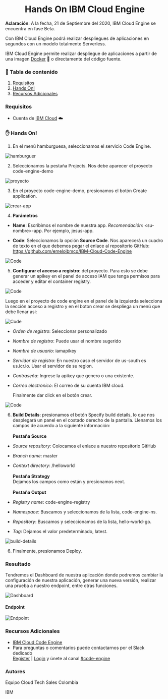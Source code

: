 # <h1 align=center> Hands On IBM Cloud Engine

**Aclaración**: A la fecha, 21 de Septiembre del 2020, IBM Cloud Engine se encuentra en fase Beta.

Con IBM Cloud Engine podrá realizar despliegues de aplicaciones en segundos con un modelo totalmente Serverless.

IBM Cloud Engine permite realizar despliegue de aplicaciones a partir de una imagen [Docker](https://www.docker.com/) :whale: o directamente del código fuente.

### 📑 Tabla de contenido

1. [Requisitos](#requisitos)
2. [Hands On!](#-hands-on)
3. [Recursos Adicionales](#recursos-adicionales)

### Requisitos

- Cuenta de [IBM Cloud](https://cloud.ibm.com) :cloud:

### :hand: Hands On!

1. En el menú hamburguesa, seleccionamos el servicio Code Engine.

![hamburguer](resources/hamburguer.gif)

2. Seleccionamos la pestaña Projects. Nos debe aparecer el proyecto code-engine-demo

![proyecto](resources/project.png)

3. En el proyecto code-engine-demo, presionamos el botón Create application.

![crear-app](resources/crear-app.png)

4. **Parámetros**

- **Name**: Escribimos el nombre de nuestra app. _Recomendación_: \<su-nombre\>-app. Por ejemplo, jesus-app.

- **Code**: Seleccionamos la opción **Source Code**. Nos aparecerá un cuadro de texto en el que debemos pegar el enlace al repositorio GitHub: https://github.com/emeloibmco/IBM-Cloud-Code-Engine

![Code](resources/code.png)

  5. **Configurar el acceso a registro**: del proyecto. Para esto se debe generar un apikey en el panel de acceso IAM que tenga permisos para acceder y editar el container registry.

![Code](resources/gen-apikey.png)

  Luego en el proyecto de code engine en el panel de la izquierda selecciona la sección acceso a registro y en el boton crear se despliega un menú que debe llenar asi:

  ![Code](resources/acceso-registry.png)

- _Orden de registro_: Seleccionar personalizado
- _Nombre de registro_: Puede usar el nombre sugerido
- _Nombre de usuario_: iamapikey
- _Servidor de registro_: En nuestro caso el servidor de us-south es us.icr.io. Usar el servidor de su region.
- _Contraseña_: Ingrese la apikey que genero o una existente.
- _Correo electronico_: El correo de su cuenta IBM cloud.

  Finalmente dar click en el botón crear.

![Code](resources/register.png)  
  
  
6. **Build Details**: presionamos el botón Specify build details, lo que nos desplegará un panel en el costado derecho de la pantalla. Llenamos los campos de acuerdo a la siguiente información: <br><br>
   **Pestaña Source**

- _Source repository_: Colocamos el enlace a nuestro repositorio GitHub
- _Branch name_: master
- _Context directory_: /helloworld <br><br>
  **Pestaña Strategy**<br>
  Dejamos los campos como están y presionamos next. <br><br>
  **Pestaña Output**<br>
  
- _Registry name_: code-engine-registry
- _Namespace_: Buscamos y seleccionamos de la lista, code-engine-ns.
- _Repository_: Buscamos y seleccionamos de la lista, hello-world-go.
- _Tag_: Dejamos el valor predeterminado, latest.

![build-details](resources/build-details.gif)

6. Finalmente, presionamos Deploy.

### Resultado

Tendremos el Dashboard de nuestra aplicación donde podremos cambiar la configuración de nuestra aplicación, generar una nueva versión, realizar una prueba a nuestro endpoint, entre otras funciones.

![Dashboard](resources/dashboard.png)

#### Endpoint

![Endpoint](resources/endpoint.png)

### Recursos Adicionales

- [IBM Cloud Code Engine](https://cloud.ibm.com/codeengine)
- Para preguntas o comentarios puede contactarnos por el Slack dedicado<br>
  [Register](https://cloud.ibm.com/kubernetes/slack) |
  [Login](https://ibm-cloud-success.slack.com/) y únete al canal
  [#code-engine](https://ibm-cloud-success.slack.com/archives/C014051FRCG)

### Autores

Equipo Cloud Tech Sales Colombia

IBM
